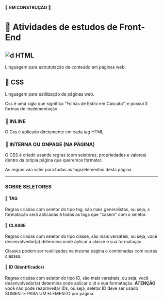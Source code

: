 🚧 **EM CONSTRUÇÃO** 🚧

# 🧪 Atividades de estudos de Front-End

## ![d](https://cdn-icons-png.flaticon.com/32/1051/1051277.png) HTML

Linguagem para estrututação de conteúdo em páginas web.

## 📖 CSS

Linguagem para estilização de páginas web.

Css é uma sigla que significa "Folhas de Estilo em Cascata", e possui 3 formas de implementação.

### 📎 INLINE

O Css é aplicado diretamente em cada tag HTML.

### 📎 INTERNA OU ONPAGE (NA PÁGINA)

O CSS é criado usando regras (com seletores, propriedades e valores) dentro da própia página que queremos formatar.

As regras vão valer para todas as tags/elementos desta página.

---

### SOBRE SELETORES

#### 📎 TAG

Regras criadas com seletor do tipo tag, são mais generalistas, ou seja, a formatação será aplicadas à todas as tags que "casem" com o seletor.

#### 📎 CLASSE

Regras criadas com seletor do tipo classe, são mais versáteis, ou seja, você desenvolvedor(a) determina onde aplicar a classe e sua formatação.

Classes podem ser reutilizadas na mesma página e combinadas com outras classes.

#### 📎 ID (Identificador)

Regras criadas com seletor do tipo ID, são mais versáteis, ou seja, você desenvolvedor(a) determina onde aplicar o id e sua formatação. **ATENÇÃO** você não pode reaproveitar IDs, ou seja, seletor ID deve ser usado SOMENTE PARA UM ELEMENTO por página.


